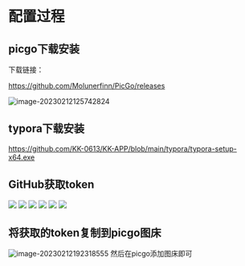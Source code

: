 # 配置过程

## picgo下载安装

下载链接：

https://github.com/Molunerfinn/PicGo/releases

![image-20230212125742824](https://cdn.jsdelivr.net/gh/KK-0613/KK-image/image-20230212125742824.png)

## typora下载安装

https://github.com/KK-0613/KK-APP/blob/main/typora/typora-setup-x64.exe

## GitHub获取token
![](https://cdn.jsdelivr.net/gh/KK-0613/KK-image/image-20230212131043699.png)
![](https://cdn.jsdelivr.net/gh/KK-0613/KK-image/image-20230212131131417.png)
![](https://cdn.jsdelivr.net/gh/KK-0613/KK-image/image-20230212131158637.png)
![](https://cdn.jsdelivr.net/gh/KK-0613/KK-image/image-20230212131228967.png)
![](https://cdn.jsdelivr.net/gh/KK-0613/KK-image/image-20230212131459595.png)
![](https://cdn.jsdelivr.net/gh/KK-0613/KK-image/image-20230212131514135.png)

## 将获取的token复制到picgo图床

![image-20230212192318555](https://cdn.jsdelivr.net/gh/KK-0613/KK-image/image-20230212192318555.png)
然后在picgo添加图床即可